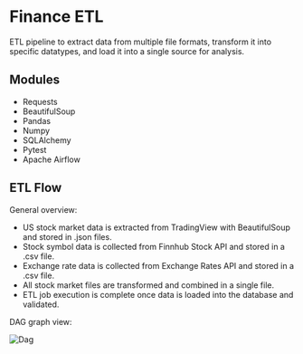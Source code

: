 # Finance ETL

ETL pipeline to extract data from multiple file formats, transform it into specific datatypes, and load it into a single source for analysis.

## Modules

- Requests
- BeautifulSoup
- Pandas
- Numpy
- SQLAlchemy
- Pytest
- Apache Airflow

## ETL Flow

General overview:

- US stock market data is extracted from TradingView with BeautifulSoup and stored in .json files.
- Stock symbol data is collected from Finnhub Stock API and stored in a .csv file.
- Exchange rate data is collected from Exchange Rates API and stored in a .csv file.
- All stock market files are transformed and combined in a single file.
- ETL job execution is complete once data is loaded into the database and validated.

DAG graph view:

![Dag](https://i.imgur.com/krPainR.png)
